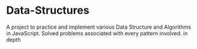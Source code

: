 # Data-Structures
A project to practice and implement various Data Structure and Algorithms in JavaScript. Solved problems associated with  every pattern involved. in depth
